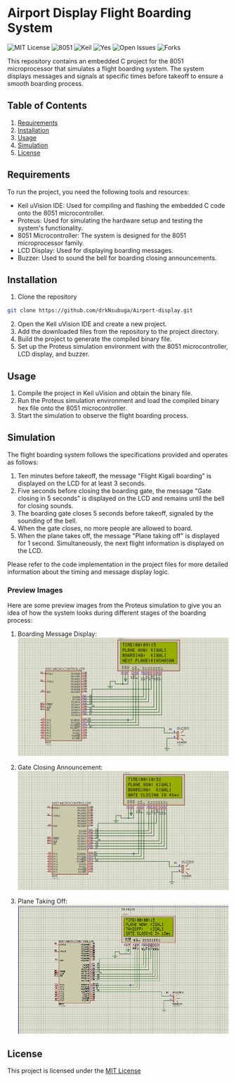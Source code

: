 # Airport Display Flight Boarding System
![MIT License](https://img.shields.io/badge/License-MIT-green)
![8051](https://img.shields.io/badge/Microcontroller-8051-blue)
![Keil](https://img.shields.io/badge/IDE-Keil-orange)
![Yes](https://img.shields.io/badge/Proteus-Compatible-brightgreen)
![Open Issues](https://img.shields.io/github/issues/drkNsubuga/Airport-Display)
![Forks](https://img.shields.io/github/forks/drkNsubuga/Airport-Display)

This repository contains an embedded C project for the 8051 microprocessor that simulates a flight boarding system. The system displays messages and signals at specific times before takeoff to ensure a smooth boarding process. 

## Table of Contents
1. [Requirements](#requirements)
2. [Installation](#installation)
3. [Usage](#usage)
4. [Simulation](#simulation)
5. [License](#license)

## Requirements

To run the project, you need the following tools and resources:

- Keil uVision IDE: Used for compiling and flashing the embedded C code onto the 8051 microcontroller.
- Proteus: Used for simulating the hardware setup and testing the system's functionality.
- 8051 Microcontroller: The system is designed for the 8051 microprocessor family.
- LCD Display: Used for displaying boarding messages.
- Buzzer: Used to sound the bell for boarding closing announcements.

## Installation

1. Clone the repository

```bash
git clone https://github.com/drkNsubuga/Airport-display.git
```

2. Open the Keil uVision IDE and create a new project.
3. Add the downloaded files from the repository to the project directory.
4. Build the project to generate the compiled binary file.
5. Set up the Proteus simulation environment with the 8051 microcontroller, LCD display, and buzzer.

## Usage

1. Compile the project in Keil uVision and obtain the binary file.
2. Run the Proteus simulation environment and load the compiled binary hex file onto the 8051 microcontroller.
3. Start the simulation to observe the flight boarding process.

## Simulation

The flight boarding system follows the specifications provided and operates as follows:

1. Ten minutes before takeoff, the message "Flight Kigali boarding" is displayed on the LCD for at least 3 seconds.
2. Five seconds before closing the boarding gate, the message "Gate closing in 5 seconds" is displayed on the LCD and remains until the bell for closing sounds.
3. The boarding gate closes 5 seconds before takeoff, signaled by the sounding of the bell.
4. When the gate closes, no more people are allowed to board.
5. When the plane takes off, the message "Plane taking off" is displayed for 1 second. Simultaneously, the next flight information is displayed on the LCD.

Please refer to the code implementation in the project files for more detailed information about the timing and message display logic.

### Preview Images

Here are some preview images from the Proteus simulation to give you an idea of how the system looks during different stages of the boarding process:

1. Boarding Message Display:
![Plane boarding Preview](AirportSchema/plane-boarding-preview.jpg)

2. Gate Closing Announcement:
![Gate Closing Preview](AirportSchema/gate-closing-preview.jpg)

3. Plane Taking Off:
![Plane Taking Off Preview](AirportSchema/plane-takeoff-preview.jpg)


## License

This project is licensed under the [MIT License](LICENSE)
